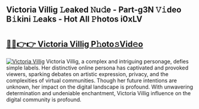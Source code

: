 ## Victoria Villig 𝙻eaked 𝙽u𝚍e - Part-g3N 𝚅𝚒deo B𝚒kini 𝙻eaks - Hot All 𝙿hotos i0xLV

# <h2><a href="http://ld7f8o.urlbe.top/?page=Victoria+Villig">🔗🔗👉👉 Victoria Villig P𝚑oto𝚜Vid𝚎o</a></h2>

[![Victoria Villig](https://i.imgur.com/eBuTRDB.gif)](http://ld7f8o.urlbe.top/?page=Victoria+Villig)
Victoria Villig, a complex and intriguing personage, defies simple labels. Her distinctive online persona has captivated and provoked viewers, sparking debates on artistic expression, privacy, and the complexities of virtual communities. Though her future intentions are unknown, her impact on the digital landscape is profound. With unwavering determination and undeniable enchantment, Victoria Villig influence on the digital community is profound.
